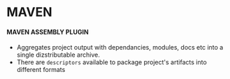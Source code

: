 # MAVEN

#### MAVEN ASSEMBLY PLUGIN

* Aggregates project output with dependancies, modules, docs etc into a single dizstributable archive.
* There are `descriptors` available to package project's artifacts into different formats
